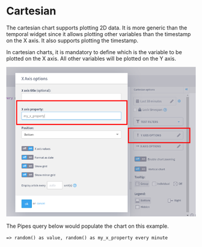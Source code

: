 # Cartesian

The cartesian chart supports plotting 2D data. It is more generic than the temporal widget since it allows plotting other variables than the timestamp on the X axis. It also supports plotting the timestamp.

In cartesian charts, it is mandatory to define which is the variable to be plotted on the X axis. All other variables will be plotted on the Y axis.

![Defining the variable on the X axis](<../../.gitbook/assets/image (33).png>)

The Pipes query below would populate the chart on this example.

```
=> random() as value, random() as my_x_property every minute
```
